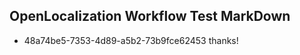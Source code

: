 ## OpenLocalization Workflow Test MarkDown
* 48a74be5-7353-4d89-a5b2-73b9fce62453 thanks!

<!--HONumber=Aug16_HO4-->


